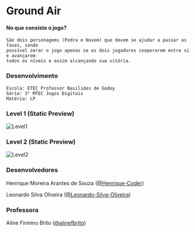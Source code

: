 
# Ground Air

#### No que consiste o jogo?
    São dois personagems (Pedra e Nuvem) que devem se ajudar a passar as fases, sendo
    possível zerar o jogo apenas se os dois jogadores cooperarem entre si e avançarem 
    todos os níveis e assim alcançando sua vitória.

### Desenvolvimento
    Escola: ETEC Professor Basilides de Godoy
    Série: 3° MTEC Jogos Digitais
    Matéria: LP

### Level 1 (Static Preview)
![Level1](https://i.ibb.co/hVSjhmg/imagem-2022-09-13-191041344.png)

### Level 2 (Static Preview)
![Level2](https://i.ibb.co/Wsv8PgL/imagem-2022-09-13-191104630.png)

### Desenvolvedores
Henrique Moreira Arantes de Souza ([@Henrique-Coder](https://github.com/Henrique-Coder))

Leonardo Silva Oliveira ([@Leonardo-Silva-Oliveira](https://github.com/Leonardo-Silva-Oliveira))

### Professora
Aline Firmino Brito ([@alinefbrito](https://github.com/alinefbrito))
